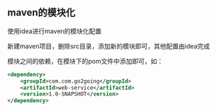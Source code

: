 ## maven的模块化

使用idea进行maven的模块化配置

新建maven项目，删除src目录，添加新的模块即可，其他配置由idea完成

模块之间的依赖，在模块下的pom文件中添加即可，如：
```xml
<dependency>
    <groupId>com.com.go2going</groupId>
    <artifactId>web-service</artifactId>
    <version>1.0-SNAPSHOT</version>
</dependency>
```